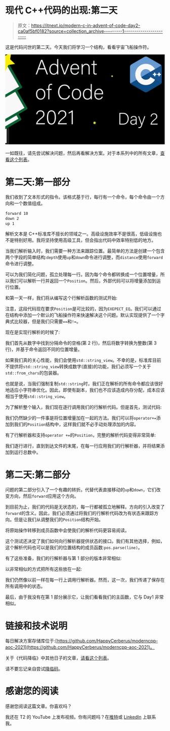 # 现代 C++代码的出现:第二天

> 原文：<https://itnext.io/modern-c-in-advent-of-code-day2-ca0af5bf0182?source=collection_archive---------1----------------------->

这是代码问世的第二天。今天我们将学习一个结构，看看宇宙飞船操作符。

![](img/fe8195b10a5f87ce55f7c7340ccdf06a.png)

一如既往，请先尝试解决问题，然后再看解决方案。对于本系列中的所有文章，[查看这个列表](https://medium.com/@happy.cerberus/list/advent-of-code-2021-using-modern-c-c5814cb6666e)。

# 第二天:第一部分

我们收到了文本形式的指令。该格式基于行，每行有一个命令，每个命令由一个方向和一个数值组成。

```
forward 10
down 2
up 1
```

解析文本是 C++标准库不擅长的领域之一。高级设施效率不是很高，低级设施也不是特别好用。我将坚持使用高级工具，但会指出代码中效率特别低的地方。

当我们解析输入时，我们需要一种方法来跟踪位置。最简单的方法是创建一个包含两个字段的简单结构:`depth`使用`up`和`down`命令进行调整，而`distance`使用`forward`命令进行调整。

可以为我们简化问题，孤立处理每一行。因为每个命令都转换成一个位置增量，所以我们可以解析一行并返回一个`Position`。然后，外部代码可以将增量添加到运行位置。

和第一天一样，我们将从编写这个行解析函数的测试开始:

注意，这段代码现在要求`Position`是可比较的，因为`EXEPECT_EQ`。我们可以通过在结构中添加一个默认的飞船操作符来快速解决这个问题。默认实现提供了一个字典式比较器，但是我们只需要`==`和`!=`。

现在是实现行解析的时候了:

我们首先从数字中找到分隔命令的空格(第 2 行)，然后将数字转换为整数(第 3 行)，并基于命令返回不同的位置增量。

如果我们真的关心性能，我们会使用`std::string_view`。不幸的是，标准库目前不提供将`std::string_view`转换成数字(直接)的功能，我们必须写一个关于`std::from_chars`的包装器。

也就是说，当我们强制复制`std::string`时，我们正在解析的所有命令都应该很好地适应小字符串优化。因此，即使有副本，我们也不应该造成内存分配，成本应该相当于使用`std::string_view`。

为了解析整个输入，我们现在逐行调用我们的行解析代码。但是首先，测试代码:

我们仍然缺少的一件事是将位置增量加在一起的方法。我们可以将`operator+=`添加到我们的`Position`结构中，这样我们就不必手动处理添加的内容。

有了行解析器和支持`operator +=`的`Position`，完整的解析代码变得非常简单:

我们逐行进行，直到到达文件的末尾，在每一行应用我们的行解析器，并将结果添加到运行总数中。

# 第二天:第二部分

问题的第二部分引入了一个有趣的转折。代替代表直接移动的`up`和`down`，它们改变方向，然后`forward`应用这个方向。

到目前为止，我们的代码是无状态的，每一行都被孤立地解释。方向的引入改变了`forward`的含义。因此，我们必须通过将我们的行解析代码改为有状态来跟踪方向。但是让我们从调整我们的`Position`结构开始。

将原始操作转移到成员函数中会使我们的解析代码更容易阅读。

这个测试还决定了我们如何向行解析器提供状态的接口。我们有其他选择，例如，这个解析代码也可以是我们的位置结构的成员函数:`pos.parse(line)`。

有了这些准备，我们的行解析器与第 1 部分的版本非常相似:

以非常相似的方式把所有这些放在一起:

我们仍然像以前一样在每一行上调用行解析器。然而，这一次，我们传递了保存在所有调用中的状态。

最后，由于我没有在第 1 部分展示它，让我们看看我们的主函数，它与 Day1 非常相似。

# 链接和技术说明

每日解决方案存储库位于:[https://github.com/HappyCerberus/moderncpp-aoc-2021](https://github.com/HappyCerberus/moderncpp-aoc-2021)。

关于《代码降临》中其他日子的文章，[请看这个列表](https://medium.com/@happy.cerberus/list/advent-of-code-2021-using-modern-c-c5814cb6666e)。

请不要忘记亲自尝试[降临码](https://adventofcode.com/2021)。

# 感谢您的阅读

感谢您阅读这篇文章。你喜欢吗？

我还在 T2 的 YouTube 上发布视频。你有问题吗？在[推特](https://twitter.com/SimonToth83)或 [LinkedIn](https://www.linkedin.com/in/simontoth) 上联系我。